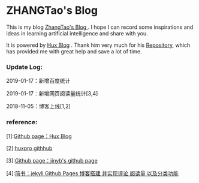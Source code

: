 # ZHANGTao's Blog

<p> This is my blog <a href="https://taozhang.ink" target="_blank"> ZhangTao's Blog </a>. I hope I can record some inspirations and ideas in learning artificial intelligence and share with you.</p>

It is powered by [Hux Blog](http://huangxuan.me/) . Thank him very much for his [Repository](https://github.com/Huxpro/huxpro.github.io), which has provided me with great help and save a lot of time.

### Update Log:

2019-01-17：新增百度统计

2019-01-17：新增网页阅读量统计[3,4]

2018-11-05：博客上线[1,2]

### reference:

[1]:[Github page：Hux Blog](http://huangxuan.me/) 

[2]:[huxpro githhub](https://github.com/Huxpro/huxpro.github.io)

[3]:[Github page：jinyb's github page](https://github.com/jinyb09017/jinyb09017.github.io)

[4]:[简书：jekyll Github Pages 博客搭建 并实现评论 阅读量 以及分类功能](https://www.jianshu.com/p/552f6271e6f6)